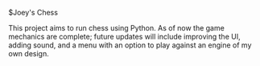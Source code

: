 $Joey's Chess

This project aims to run chess using Python.
As of now the game mechanics are complete; future updates will include improving the UI, adding sound, and a menu with an option to play against an engine of my own design.
